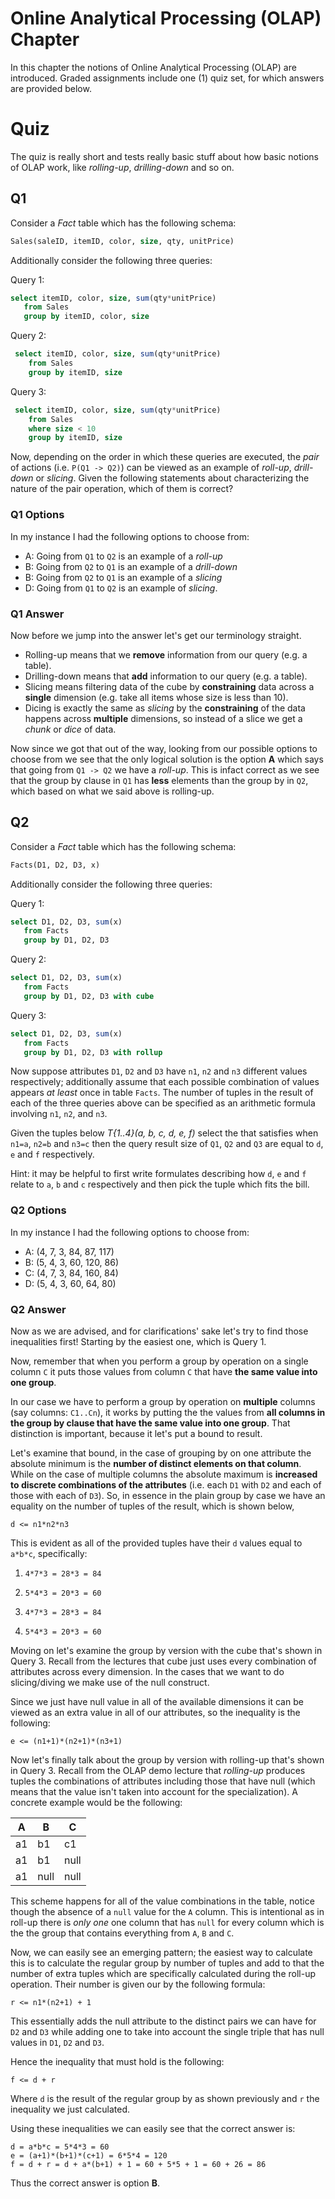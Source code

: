 # Online Analytical Processing (OLAP) Chapter

In this chapter the notions of Online Analytical Processing (OLAP) are introduced. 
Graded assignments include one (1) quiz set, for which answers are provided below.

# Quiz

The quiz is really short and tests really basic stuff about how basic notions of 
OLAP work, like *rolling-up*, *drilling-down* and so on.

## Q1

Consider a *Fact* table which has the following schema:
 
 ```sql
 Sales(saleID, itemID, color, size, qty, unitPrice)
 ```
 
 Additionally consider the following three queries:
 
 
 Query 1:
 ```sql
 select itemID, color, size, sum(qty*unitPrice)
    from Sales
    group by itemID, color, size
 ```
 
 Query 2:
 ```sql
  select itemID, color, size, sum(qty*unitPrice)
     from Sales
     group by itemID, size
 ```

 Query 3:
 ```sql
  select itemID, color, size, sum(qty*unitPrice)
     from Sales
     where size < 10
     group by itemID, size
 ```
 
 Now, depending on the order in which these queries are executed, the *pair* of actions 
 (i.e. `P(Q1 -> Q2)`) can be viewed as an example of *roll-up*, *drill-down* or *slicing*.
  Given the following statements about characterizing the nature of the pair operation, 
  which of them is correct?
 
### Q1 Options

In my instance I had the following options to choose from:
  
  * A: Going from `Q1` to `Q2` is an example of a *roll-up*
  * B: Going from `Q2` to `Q1` is an example of a *drill-down*
  * B: Going from `Q2` to `Q1` is an example of a *slicing*
  * D: Going from `Q1` to `Q2` is an example of *slicing*.
  
  
### Q1 Answer

Now before we jump into the answer let's get our terminology straight.

* Rolling-up means that we **remove** information from our query (e.g. a table).
* Drilling-down means that **add** information to our query (e.g. a table).
* Slicing means filtering data of the cube by **constraining** data across a **single** dimension (e.g. take all items 
whose size is less than 10).
* Dicing is exactly the same as *slicing* by the **constraining** of the data 
happens across **multiple** dimensions, so instead of a slice we get a *chunk* or *dice* of data.
 
Now since we got that out of the way, looking from our possible options to choose from we
see that the only logical solution is the option **A** which says that going
from `Q1 -> Q2` we have a *roll-up*. This is infact correct as we see that the
group by clause in `Q1` has **less** elements than the group by in `Q2`, which based on 
what we said above is rolling-up.


## Q2


Consider a *Fact* table which has the following schema:
 
 ```sql
 Facts(D1, D2, D3, x)
 ```
 
 Additionally consider the following three queries:

 Query 1:
 ```sql
 select D1, D2, D3, sum(x)
    from Facts
    group by D1, D2, D3
 ```
 
 Query 2:
 ```sql
 select D1, D2, D3, sum(x)
    from Facts
    group by D1, D2, D3 with cube
 ```

 Query 3:
 ```sql
 select D1, D2, D3, sum(x)
    from Facts
    group by D1, D2, D3 with rollup
 ```
 
 Now suppose attributes `D1`, `D2` and `D3` have `n1`, `n2` and `n3` different values 
  respectively; additionally assume that each possible combination of values appears *at least*
  once in table `Facts`. The number of tuples in the result of each of the three queries 
  above can be specified as an arithmetic formula involving `n1`, `n2`, and `n3`.
  
  Given the tuples below *T{1..4}(a, b, c, d, e, f)* select the that satisfies when `n1=a`, 
  `n2=b` and `n3=c` then the query result size of `Q1`, `Q2` and `Q3` are equal to `d`, `e` and
  `f` respectively.
  
  Hint: it may be helpful to first write formulates describing how `d`, `e` and `f` relate 
  to `a`, `b` and `c` respectively and then pick the tuple which fits the bill.
  
### Q2 Options

In my instance I had the following options to choose from:

 * A: (4, 7, 3, 84, 87, 117)
 * B: (5, 4, 3, 60, 120, 86) 
 * C: (4, 7, 3, 84, 160, 84)
 * D: (5, 4, 3, 60, 64, 80)

### Q2 Answer

Now as we are advised, and for clarifications' sake let's try to find those inequalities first!
Starting by the easiest one, which is Query 1. 

Now, remember that when you perform a group by operation on a single 
column `C` it puts those values from column `C` that have **the same value into 
one group**.

In our case we have to perform a group by operation on **multiple** columns (say columns: 
`C1..Cn`), it works by putting the the values from **all columns in the group by clause
that have the same value into one group**. That distinction is important, because it let's
put a bound to result.

Let's examine that bound, in the case of grouping by on one 
attribute the absolute minimum is the **number of distinct elements on that column**. 
While on the case of multiple columns the absolute maximum is **increased to discrete 
combinations of the attributes** (i.e. each `D1` with `D2` and each of those with each 
of `D3`). So, in essence in the plain group by case we have an equality 
on the number of tuples of the result, which is shown below,
 
 ```
 d <= n1*n2*n3
 ```
 
 This is evident as all of the provided tuples have their `d` values equal to `a*b*c`,
 specifically:
 
 1) `4*7*3 = 28*3 = 84`
 
 2) `5*4*3 = 20*3 = 60`
 
 3) `4*7*3 = 28*3 = 84`
 
 4) `5*4*3 = 20*3 = 60`
 
 Moving on let's examine the group by version with the cube that's shown in Query 3. Recall
 from the lectures that cube just uses every combination of attributes across every dimension.
 In the cases that we want to do slicing/diving we make use of the null construct.
 
 Since we just have null value in all of the available dimensions it can be viewed as an extra
 value in all of our attributes, so the inequality is the following:
 
 ```
 e <= (n1+1)*(n2+1)*(n3+1)
 ```
 
 
 Now let's finally talk about the group by version with rolling-up that's shown in Query 3. Recall from
 the OLAP demo lecture that *rolling-up* produces tuples the combinations of attributes
 including those that have null (which means that the value isn't taken into account 
 for the specialization). A concrete example would be the following:
 
|   A   |   B   | C    |
| ----  |-------|------|
|   a1  |   b1  |  c1  |
|   a1  |   b1  | null |
|   a1  |  null | null |

This scheme happens for all of the value combinations in the table, notice though the absence 
of a `null` value for the `A` column. This is intentional as in roll-up there is *only one*
one column that has `null` for every column which is the the group that contains 
everything from `A`, `B` and `C`.

Now, we can easily see an emerging pattern; the easiest way to calculate this is to
calculate the regular group by number of tuples and add to that the number of extra 
tuples which are specifically calculated during the roll-up operation. Their number
is given our by the following formula:

```
r <= n1*(n2+1) + 1 
```

This essentially adds the null attribute to the distinct pairs we can have for `D2` and `D3`
while adding one to take into account the single triple that has null values in `D1`, `D2` and
`D3`.

Hence the inequality that must hold is the following:

```
f <= d + r
```

Where `d` is the result of the regular group by as shown previously and `r` the inequality
we just calculated.

Using these inequalities we can easily see that the correct answer is:

```
d = a*b*c = 5*4*3 = 60
e = (a+1)*(b+1)*(c+1) = 6*5*4 = 120
f = d + r = d + a*(b+1) + 1 = 60 + 5*5 + 1 = 60 + 26 = 86
``` 

Thus the correct answer is option **B**.
